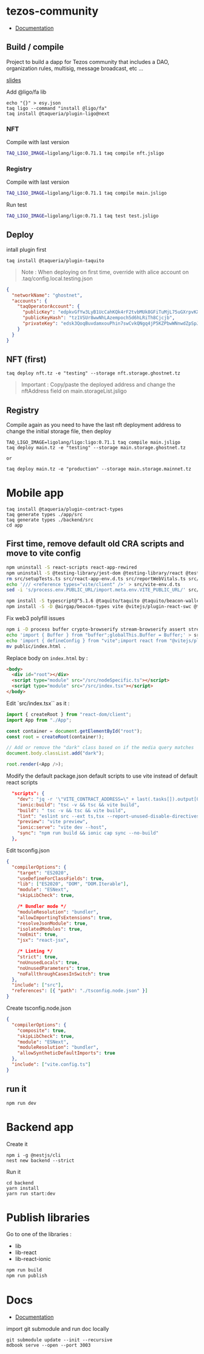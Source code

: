 # tezos-community

* [Documentation](https://marigold-dev.github.io/tzvote/)

## Build / compile

Project to build a dapp for Tezos community that includes a DAO, organization rules, multisig, message broadcast, etc ...

[slides](https://docs.google.com/presentation/d/1vkLs8356xRQIn5h9nxBeyj2hT8oPyv2w/edit?usp=drive_link&ouid=112389132178955160048&rtpof=true&sd=true)

Add @ligo/fa lib

```
echo "{}" > esy.json
taq ligo --command "install @ligo/fa"
taq install @taqueria/plugin-ligo@next
```

### NFT

Compile with last version

```bash
TAQ_LIGO_IMAGE=ligolang/ligo:0.71.1 taq compile nft.jsligo
```

### Registry

Compile with last version

```bash
TAQ_LIGO_IMAGE=ligolang/ligo:0.71.1 taq compile main.jsligo
```

Run test

```bash
TAQ_LIGO_IMAGE=ligolang/ligo:0.71.1 taq test test.jsligo
```

## Deploy

intall plugin first

```
taq install @taqueria/plugin-taquito
```

> Note : When deploying on first time, override with alice account on .taq/config.local.testing.json

```json
{
  "networkName": "ghostnet",
  "accounts": {
    "taqOperatorAccount": {
      "publicKey": "edpkvGfYw3LyB1UcCahKQk4rF2tvbMUk8GFiTuMjL75uGXrpvKXhjn",
      "publicKeyHash": "tz1VSUr8wwNhLAzempoch5d6hLRiTh8Cjcjb",
      "privateKey": "edsk3QoqBuvdamxouPhin7swCvkQNgq4jP5KZPbwWNnwdZpSpJiEbq"
    }
  }
}
```

## NFT (first)

```
taq deploy nft.tz -e "testing" --storage nft.storage.ghostnet.tz
```

> Important : Copy/paste the deployed address and change the nftAddress field on main.storageList.jsligo

## Registry

Compile again as you need to have the last nft deployment address to change the initial storage file, then deploy

```
TAQ_LIGO_IMAGE=ligolang/ligo:ligo:0.71.1 taq compile main.jsligo
taq deploy main.tz -e "testing" --storage main.storage.ghostnet.tz

or

taq deploy main.tz -e "production" --storage main.storage.mainnet.tz
```

# Mobile app

```
taq install @taqueria/plugin-contract-types
taq generate types ./app/src
taq generate types ./backend/src
cd app
```

## First time, remove default old CRA scripts and move to vite config

```bash
npm uninstall -S react-scripts react-app-rewired
npm uninstall -S @testing-library/jest-dom @testing-library/react @testing-library/user-event @types/jest
rm src/setupTests.ts src/react-app-env.d.ts src/reportWebVitals.ts src/serviceWorkerRegistration.ts src/App.test.tsx
echo '/// <reference types="vite/client" />' > src/vite-env.d.ts
sed -i 's/process.env.PUBLIC_URL/import.meta.env.VITE_PUBLIC_URL/' src/service-worker.ts

npm install -S typescript@^5.1.6 @taquito/taquito @taquito/beacon-wallet @airgap/beacon-sdk  @tzkt/sdk-api
npm install -S -D @airgap/beacon-types vite @vitejs/plugin-react-swc @types/react @types/node
```

Fix web3 polyfill issues

```bash
npm i -D process buffer crypto-browserify stream-browserify assert stream-http https-browserify os-browserify url path-browserify
echo 'import { Buffer } from "buffer";globalThis.Buffer = Buffer;' > src/nodeSpecific.ts
echo 'import { defineConfig } from "vite";import react from "@vitejs/plugin-react-swc";export default defineConfig({define: { "process.env": process.env,    global: {},  },  build: {    commonjsOptions: {      transformMixedEsModules: true,    },  },  plugins: [react()],  resolve: {    alias: {      stream: "stream-browserify",      os: "os-browserify/browser",      util: "util",      process: "process/browser",      buffer: "buffer",      crypto: "crypto-browserify",      assert: "assert",      http: "stream-http",      https: "https-browserify",      url: "url",      path: "path-browserify",    },  },});' > vite.config.ts
mv public/index.html .
```

Replace body on `index.html` by :

```html
<body>
  <div id="root"></div>
  <script type="module" src="/src/nodeSpecific.ts"></script>
  <script type="module" src="/src/index.tsx"></script>
</body>
```

Edit `src/index.tsx`` as it :

```typescript
import { createRoot } from "react-dom/client";
import App from "./App";

const container = document.getElementById("root");
const root = createRoot(container!);

// Add or remove the "dark" class based on if the media query matches
document.body.classList.add("dark");

root.render(<App />);
```

Modify the default package.json default scripts to use vite instead of default react scripts

```json
  "scripts": {
    "dev": "jq -r '\"VITE_CONTRACT_ADDRESS=\" + last(.tasks[]).output[0].address' ../.taq/testing-state.json > .env && vite --host",
    "ionic:build": "tsc -v && tsc && vite build",
    "build": " tsc -v && tsc && vite build",
    "lint": "eslint src --ext ts,tsx --report-unused-disable-directives --max-warnings 0",
    "preview": "vite preview",
    "ionic:serve": "vite dev --host",
    "sync": "npm run build && ionic cap sync --no-build"
  },
```

Edit tsconfig.json

```json
{
  "compilerOptions": {
    "target": "ES2020",
    "useDefineForClassFields": true,
    "lib": ["ES2020", "DOM", "DOM.Iterable"],
    "module": "ESNext",
    "skipLibCheck": true,

    /* Bundler mode */
    "moduleResolution": "bundler",
    "allowImportingTsExtensions": true,
    "resolveJsonModule": true,
    "isolatedModules": true,
    "noEmit": true,
    "jsx": "react-jsx",

    /* Linting */
    "strict": true,
    "noUnusedLocals": true,
    "noUnusedParameters": true,
    "noFallthroughCasesInSwitch": true
  },
  "include": ["src"],
  "references": [{ "path": "./tsconfig.node.json" }]
}
```

Create tsconfig.node.json

```json
{
  "compilerOptions": {
    "composite": true,
    "skipLibCheck": true,
    "module": "ESNext",
    "moduleResolution": "bundler",
    "allowSyntheticDefaultImports": true
  },
  "include": ["vite.config.ts"]
}
```

## run it

```
npm run dev
```

# Backend app

Create it

```
npm i -g @nestjs/cli
nest new backend --strict
```

Run it

```
cd backend
yarn install
yarn run start:dev
```

# Publish libraries

Go to one of the libraries :

- lib
- lib-react
- lib-react-ionic

```bash
npm run build
npm run publish
```

# Docs

* [Documentation](https://marigold-dev.github.io/tzvote/)

import git submodule and run doc locally

```
git submodule update --init --recursive
mdbook serve --open --port 3003
```
